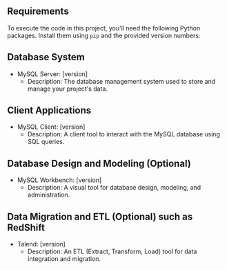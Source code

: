 ## Requirements
To execute the code in this project, you'll need the following Python packages. Install them using `pip` and the provided version numbers:

## Database System
- MySQL Server: [version]
  - Description: The database management system used to store and manage your project's data.

## Client Applications
- MySQL Client: [version]
  - Description: A client tool to interact with the MySQL database using SQL queries.

## Database Design and Modeling (Optional)
- MySQL Workbench: [version]
  - Description: A visual tool for database design, modeling, and administration.

## Data Migration and ETL (Optional) such as RedShift
- Talend: [version]
  - Description: An ETL (Extract, Transform, Load) tool for data integration and migration.

